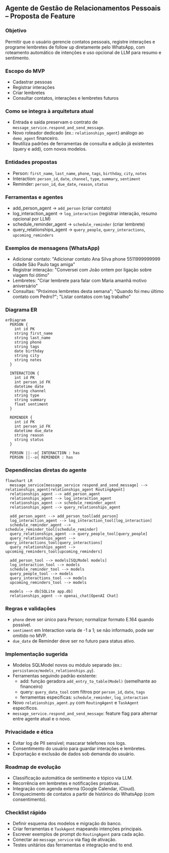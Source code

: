## Agente de Gestão de Relacionamentos Pessoais – Proposta de Feature

### Objetivo
Permitir que o usuário gerencie contatos pessoais, registre interações e programe lembretes de follow up diretamente pelo WhatsApp, com roteamento automático de intenções e uso opcional de LLM para resumo e sentimento.

### Escopo do MVP
- Cadastrar pessoas
- Registrar interações
- Criar lembretes
- Consultar contatos, interações e lembretes futuros

### Como se integra à arquitetura atual
- Entrada e saída preservam o contrato de `message_service.respond_and_send_message`.
- Novo roteador dedicado (ex.: `relationships_agent`) análogo ao `demo_agent` financeiro.
- Reutiliza padrões de ferramentas de consulta e adição já existentes (query e add), com novos modelos.

### Entidades propostas
- Person: `first_name`, `last_name`, `phone`, `tags`, `birthday`, `city`, `notes`
- Interaction: `person_id`, `date`, `channel`, `type`, `summary`, `sentiment`
- Reminder: `person_id`, `due_date`, `reason`, `status`

### Ferramentas e agentes
- add_person_agent → `add_person` (criar contato)
- log_interaction_agent → `log_interaction` (registrar interação, resumo opcional por LLM)
- schedule_reminder_agent → `schedule_reminder` (criar lembrete)
- query_relationships_agent → `query_people`, `query_interactions`, `upcoming_reminders`

### Exemplos de mensagens (WhatsApp)
- Adicionar contato: "Adicionar contato Ana Silva phone 5511999999999 cidade São Paulo tags amiga"
- Registrar interação: "Conversei com João ontem por ligação sobre viagem foi ótimo"
- Lembretes: "Criar lembrete para falar com Maria amanhã motivo aniversário"
- Consultas: "Próximos lembretes desta semana"; "Quando foi meu último contato com Pedro?"; "Listar contatos com tag trabalho"

### Diagrama ER
```mermaid
erDiagram
  PERSON {
    int id PK
    string first_name
    string last_name
    string phone
    string tags
    date birthday
    string city
    string notes
  }

  INTERACTION {
    int id PK
    int person_id FK
    datetime date
    string channel
    string type
    string summary
    float sentiment
  }

  REMINDER {
    int id PK
    int person_id FK
    datetime due_date
    string reason
    string status
  }

  PERSON ||--o{ INTERACTION : has
  PERSON ||--o{ REMINDER : has
```

### Dependências diretas do agente
```mermaid
flowchart LR
  message_service[message_service respond_and_send_message] --> relationships_agent[relationships_agent RoutingAgent]
  relationships_agent --> add_person_agent
  relationships_agent --> log_interaction_agent
  relationships_agent --> schedule_reminder_agent
  relationships_agent --> query_relationships_agent

  add_person_agent --> add_person_tool[add_person]
  log_interaction_agent --> log_interaction_tool[log_interaction]
  schedule_reminder_agent --> schedule_reminder_tool[schedule_reminder]
  query_relationships_agent --> query_people_tool[query_people]
  query_relationships_agent --> query_interactions_tool[query_interactions]
  query_relationships_agent --> upcoming_reminders_tool[upcoming_reminders]

  add_person_tool --> models[SQLModel models]
  log_interaction_tool --> models
  schedule_reminder_tool --> models
  query_people_tool --> models
  query_interactions_tool --> models
  upcoming_reminders_tool --> models

  models --> db[SQLite app.db]
  relationships_agent --> openai_chat[OpenAI Chat]
```

### Regras e validações
- `phone` deve ser único para Person; normalizar formato E.164 quando possível.
- `sentiment` em Interaction varia de -1 a 1; se não informado, pode ser omitido no MVP.
- `due_date` de Reminder deve ser no futuro para status ativo.

### Implementação sugerida
- Modelos SQLModel novos ou módulo separado (ex.: `persistance/models_relationships.py`).
- Ferramentas seguindo padrão existente:
  - add: função geradora `add_entry_to_table(Model)` (semelhante ao financeiro)
  - query: `query_data_tool` com filtros por `person_id`, `date`, `tags`
  - ferramentas específicas: `schedule_reminder`, `log_interaction`
- Novo `relationships_agent.py` com `RoutingAgent` e `TaskAgent` específicos.
- `message_service.respond_and_send_message`: feature flag para alternar entre agente atual e o novo.

### Privacidade e ética
- Evitar log de PII sensível; mascarar telefones nos logs.
- Consentimento do usuário para guardar interações e lembretes.
- Exportação e exclusão de dados sob demanda do usuário.

### Roadmap de evolução
- Classificação automática de sentimento e tópico via LLM.
- Recorrência em lembretes e notificações proativas.
- Integração com agenda externa (Google Calendar, iCloud).
- Enriquecimento de contatos a partir de histórico do WhatsApp (com consentimento).

### Checklist rápido
- Definir esquema dos modelos e migração do banco.
- Criar ferramentas e `TaskAgent` mapeando intenções principais.
- Escrever exemplos de prompt do `RoutingAgent` para cada ação.
- Conectar ao `message_service` via flag de ativação.
- Testes unitários das ferramentas e integração end to end.


